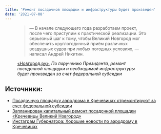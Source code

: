 ```yaml
---
title: 'Ремонт посадочной площадки и инфраструктуры будет произведен'
date: '2021-07-08'
---
```

<figure>
  <blockquote
    cite="https://news.novgorod.ru/news/posadochnuyu-ploshchadku-aerodroma-v-krechevicakh-otremontiruyut-za-schet-federalnoy-subsidii--179501.html">

  <p>
— В начале следующего года разработаем проект, после чего приступим к практической реализации. Это серьезный шаг к тому, чтобы Великий Новгород мог обеспечить круглогодичный приём различных воздушных судов при любых погодных условиях, — написал Андрей Никитин.
 </p>
  </blockquote>

  <figcaption><a href="https://news.novgorod.ru/news/posadochnuyu-ploshchadku-aerodroma-v-krechevicakh-otremontiruyut-za-schet-federalnoy-subsidii--179501.html">«Новгород.ру»</a>,
    <cite>По поручению Президента, ремонт посадочной площадки и необходимой инфраструктуры будет произведен за счет федеральной субсидии</cite>
  </figcaption>

</figure>


## Источники:
- [Посадочную площадку аэродрома в Кречевицах отремонтируют за счет федеральной субсидии](https://news.novgorod.ru/news/posadochnuyu-ploshchadku-aerodroma-v-krechevicakh-otremontiruyut-za-schet-federalnoy-subsidii--179501.html)
- [Запланирован капитальный ремонт посадочной площадки «Кречевицы Великий Новгород»](https://m.favt.gov.ru/novosti-novosti/?id=8014.)
- [Инстаграм Губернатора: Хорошие новости по аэродрому в Кречевицах](https://www.instagram.com/p/CRBPZbnM1cR/)
